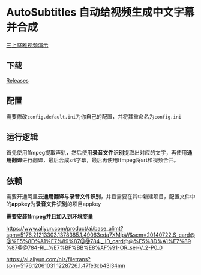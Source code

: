 # AutoSubtitles 自动给视频生成中文字幕并合成

[三上悠雅视频演示](https://www.bilibili.com/video/BV1YL411M7Lz?share_source=copy_web)

## 下载

[Releases](https://github.com/code-scan/AutoSubtitles/releases)

## 配置

需要修改`config.default.ini`为你自己的配置，并将其重命名为`config.ini`


## 运行逻辑

首先使用ffmpeg提取声轨，然后使用**录音文件识别**提取出对应的文字，再使用**通用翻译**进行翻译，最后合成srt字幕，最后再使用ffmpeg将srt和视频合并。

## 依赖

需要开通阿里云**通用翻译**与**录音文件识别**，并且需要在其中新建项目，配置文件中的**appkey**为**录音文件识别**的项目appkey

**需要安装ffmpeg并且加入到环境变量**


https://www.aliyun.com/product/ai/base_alimt?spm=5176.21213303.1378385.1.49063eda7XMipW&scm=20140722.S_card@@%E5%8D%A1%E7%89%87@@784._.ID_card@@%E5%8D%A1%E7%89%87@@784-RL_%E7%BF%BB%E8%AF%91-OR_ser-V_2-P0_0

https://ai.aliyun.com/nls/filetrans?spm=5176.12061031.1228726.1.47fe3cb43I34mn
